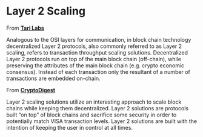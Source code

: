 # Layer 2 Scaling

From [<u>**Tari Labs**</u>](https://github.com/tari-labs/tari-university/blob/master/src/layer2scaling/layer2scaling-landscape/layer2scaling-survey.md)

Analogous to the OSI layers for communication, in block chain technology decentralized Layer 2 protocols, also commonly referred to as Layer 2 scaling, refers to transaction throughput scaling solutions. Decentralized Layer 2 protocols run on top of the main block chain (off-chain), while preserving the attributes of the main block chain (e.g. crypto economic consensus). Instead of each transaction only the resultant of a number of transactions are embedded on-chain.

From [<u>**CryptoDigest**</u>](https://cryptodigestnews.com/the-logic-of-layer-2-scaling-fe51a8879e13)

Layer 2 scaling solutions utilize an interesting approach to scale block chains while keeping them decentralized. Layer 2 solutions are protocols built “on top” of block chains and sacrifice some security in order to potentially match VISA transaction levels. Layer 2 solutions are built with the intention of keeping  the user in control at all times.

